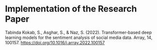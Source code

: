 # Implementation of the Research Paper

Tabinda Kokab, S., Asghar, S., & Naz, S. (2022). Transformer-based deep learning models for the sentiment analysis of social media data. Array, 14, 100157. https://doi.org/10.1016/j.array.2022.100157
